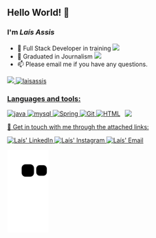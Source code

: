 ## Hello World! 👋 

### I'm *Laís Assis*
  
-  :pencil: Full Stack Developer in training <img src="https://media.giphy.com/media/WUlplcMpOCEmTGBtBW/giphy.gif" width="30"> 
-  :newspaper: Graduated in Journalism <img src="https://media.giphy.com/media/fYSnHlufseco8Fh93Z/giphy.gif" width="25">
-  📫 Please email me if you have any questions.

<div>
  <p></p>
  <a href="https://github.com/laisassis">
  <img height="150em" src="https://github-readme-stats.vercel.app/api?username=laisassis&show_icons=true&theme=calm&include_all_commits=true&count_private=true"/>
  <img src="https://github-readme-stats.vercel.app/api/top-langs?username=laisassis&show_icons=true&locale=en&theme=calm" alt="laisassis" /></p>
</div>

### Languages and tools:
![java](https://img.shields.io/badge/Java-ED8B00?style=for-the-badge&logo=java&logoColor=white)
![mysql](https://img.shields.io/badge/MySQL-00000F?style=for-the-badge&logo=mysql&logoColor=white)
![Spring](https://img.shields.io/badge/Spring-6DB33F?style=for-the-badge&logo=spring&logoColor=white)
![Git](https://img.shields.io/badge/Git-F05032?style=flat-square&logo=Git&logoColor=white)
![HTML](https://img.shields.io/badge/HTML5-E34F26?style=for-the-badge&logo=html5&logoColor=white)
 <img align='right' src="https://media.giphy.com/media/ieyl9zmCjO4b4t6qoY/giphy.gif" width="230"></div>


 🔗 Get in touch with me through the attached links:  

<a href="https://www.linkedin.com/in/la%C3%ADs-assis/">
   <img alt="Laís' LinkedIn" src="https://img.shields.io/badge/LinkedIn-0077B5?style=for-the-badge&logo=linkedin&logoColor=white" />
</a>
<a href="https://www.instagram.com/lais.flor/">
   <img alt="Laís' Instagram" src="https://img.shields.io/badge/Instagram-E4405F?style=for-the-badge&logo=instagram&logoColor=white" />
</a>
<a href="mailto:laisflor1003@gmail.com">
   <img alt="Laís' Email" src="https://img.shields.io/badge/Gmail-D14836?style=for-the-badge&logo=gmail&logoColor=white" />
</a>

![Snake animation](https://github.com/rafaballerini/rafaballerini/blob/output/github-contribution-grid-snake.svg)
 
</div>

